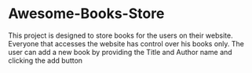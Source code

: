 # Awesome-Books-Store
This project is designed to store books for the users on their website. Everyone that accesses the website has control over his books only. The user can add a new book by providing the Title and Author name and clicking the add button
